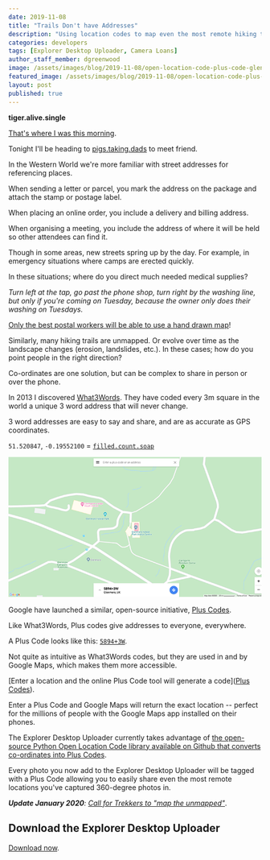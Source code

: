 ```yaml
---
date: 2019-11-08
title: "Trails Don't have Addresses"
description: "Using location codes to map even the most remote hiking trails."
categories: developers
tags: [Explorer Desktop Uploader, Camera Loans]
author_staff_member: dgreenwood
image: /assets/images/blog/2019-11-08/open-location-code-plus-code-glenmore-scotland-meta.jpg
featured_image: /assets/images/blog/2019-11-08/open-location-code-plus-code-glenmore-scotland-sm.png
layout: post
published: true
---
```


**tiger.alive.single**

[That's where I was this morning](https://what3words.com/tiger.alive.single).

Tonight I'll be heading to [pigs.taking.dads](https://what3words.com/pigs.taking.dads) to meet friend.

In the Western World we're more familiar with street addresses for referencing places.

When sending a letter or parcel, you mark the address on the package and attach the stamp or postage label.

When placing an online order, you include a delivery and billing address.

When organising a meeting, you include the address of where it will be held so other attendees can find it.

Though in some areas, new streets spring up by the day. For example, in emergency situations where camps are erected quickly.

In these situations; where do you direct much needed medical supplies?

_Turn left at the tap, go past the phone shop, turn right by the washing line, but only if you're coming on Tuesday, because the owner only does their washing on Tuesdays._

[Only the best postal workers will be able to use a hand drawn map](https://www.facebook.com/HookLighthouse/posts/1058520717580115:0)!

Similarly, many hiking trails are unmapped. Or evolve over time as the landscape changes (erosion, landslides, etc.). In these cases; how do you point people in the right direction?

Co-ordinates are one solution, but can be complex to share in person or over the phone.

In 2013 I discovered [What3Words](https://what3words.com/). They have coded every 3m square in the world a unique 3 word address that will never change.

3 word addresses are easy to say and share, and are as accurate as GPS coordinates.

`51.520847`, `-0.19552100` = [`filled.count.soap`](https://what3words.com/filled.count.soap)

<img class="img-fluid" src="/assets/images/blog/2019-11-08/open-location-code-plus-code-glenmore-scotland-sm.png" alt="Glenmore Scotland Plus Code" title="Glenmore Scotland Plus Code" />

Google have launched a similar, open-source initiative, [Plus Codes](https://plus.codes/).

Like What3Words, Plus codes give addresses to everyone, everywhere.

A Plus Code looks like this: [`5894+3W`](https://plus.codes/9C9R5894+3W). 

Not quite as intuitive as What3Words codes, but they are used in and by Google Maps, which makes them more accessible.

[Enter a location and the online Plus Code tool will generate a code]([Plus Codes](https://plus.codes/)).

Enter a Plus Code and Google Maps will return the exact location -- perfect for the millions of people with the Google Maps app installed on their phones.

The Explorer Desktop Uploader currently takes advantage of [the open-source Python Open Location Code library available on Github that converts co-ordinates into Plus Codes](https://github.com/google/open-location-code).

Every photo you now add to the Explorer Desktop Uploader will be tagged with a Plus Code allowing you to easily share even the most remote locations you've captured 360-degree photos in.

_**Update January 2020**: [Call for Trekkers to "map the unmapped"](/blog/2020/mapping-the-unmapped-using-360-degree-photos)_.

## Download the Explorer Desktop Uploader

[Download now](https://gitlab.com/trekview/explorer-desktop-uploader).